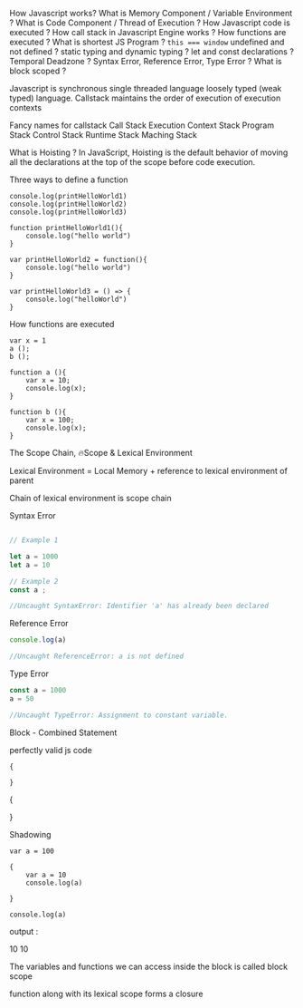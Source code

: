 How Javascript works?
What is Memory Component / Variable Environment ?
What is Code Component / Thread of Execution ?
How Javascript code is executed ?
How call stack in Javascript Engine works ?
How functions are executed ?
What is shortest JS Program ? ```this === window```
undefined and not defined ?
static typing and dynamic typing ?
let and const declarations ?
Temporal Deadzone ?
Syntax Error, Reference Error, Type Error ?
What is block scoped ?




Javascript is synchronous single threaded language loosely typed (weak typed) language.
Callstack maintains the order of execution of execution contexts

Fancy names for callstack
Call Stack
Execution Context Stack
Program Stack
Control Stack
Runtime Stack
Maching Stack


What is Hoisting ?
In JavaScript, Hoisting is the default behavior of moving all the declarations at the top of the scope before code execution. 


Three ways to define a function 

```
console.log(printHelloWorld1)
console.log(printHelloWorld2)
console.log(printHelloWorld3)

function printHelloWorld1(){
    console.log("hello world")
}

var printHelloWorld2 = function(){
    console.log("hello world")
}

var printHelloWorld3 = () => {
    console.log("helloWorld")
}

```

How functions are executed
```
var x = 1
a ();
b ();

function a (){
    var x = 10;
    console.log(x);
}

function b (){
    var x = 100;
    console.log(x);
}

```


The Scope Chain, 🔥Scope & Lexical Environment 

Lexical Environment = Local Memory + reference to lexical environment of parent

Chain of lexical environment is scope chain



Syntax Error 
```javascript

// Example 1

let a = 1000
let a = 10

// Example 2 
const a ;

//Uncaught SyntaxError: Identifier 'a' has already been declared
```

Reference Error 

```javascript
console.log(a)

//Uncaught ReferenceError: a is not defined
```

Type Error 

```javascript
const a = 1000
a = 50

//Uncaught TypeError: Assignment to constant variable.
```

Block - Combined Statement 

perfectly valid js code
```
{

}
```
{

}

Shadowing
```
var a = 100

{
    var a = 10
    console.log(a)

}

console.log(a)
```
output : 

10
10


The variables and functions we can access inside the block is called block scope


function along with its lexical scope forms a closure
